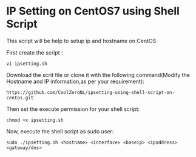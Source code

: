 IP Setting on CentOS7 using Shell Script
======================================

This script will be help to setup ip and hostname on CentOS

First create the script :

```
vi ipsetting.sh
```

Download the scrit file or clone it with the following command(Modify the Hostname and IP information,as per your requirement):

```
https://github.com/CoolZeroNL/ipsetting-using-shell-script-on-centos.git
```

Then set the execute permission for your shell script:

```
chmod +x ipsetting.sh
```

Now, execute the shell script as sudo user:

```
sudo ./ipsetting.sh <hostname> <interface> <baseip> <ipaddress> <gateway/dns>
```

